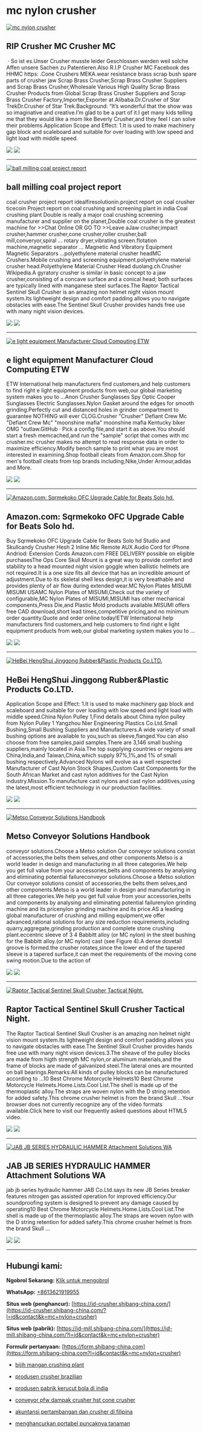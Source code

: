 # mc nylon crusher

<a href="https://swt.shibang-china.com/?l=id&img&k=mc+nylon+crusher" target="_blank">![mc nylon crusher](http://static.shibang-china.com/all-800x300/172.jpg)</a>

## RIP Crusher MC Crusher MC
&nbsp;&#0183;&#32;So ist es.Unser Crusher musste leider Geschlossen werden weil solche Affen unsere Sachen zu Patentieren.Also R.I.P Crusher MC Facebook des HHMC https: .Cone Crushers MEKA.wear resistance brass scrap bush spare parts of crusher jaw Scrap Brass Crusher,Scrap Brass Crusher Suppliers and Scrap Brass Crusher,Wholesale Various High Quality Scrap Brass Crusher Products from Global Scrap Brass Crusher Suppliers and Scrap Brass Crusher Factory,Importer,Exporter at Alibaba.Dr.Crusher of Star TrekDr.Crusher of Star Trek.Background: “It’s wonderful that the show was so imaginative and creative.I’m glad to be a part of it.I get many kids telling me that they would like a mom like Beverly Crusher,and they feel I can solve their problems.Application Scope and Effect: 1.It is used to make machinery gap block and scaleboard and suitable for over loading with low speed and light load with middle speed.


<a href="https://whatsapp.shibangsoft.com/WhatsApp.php" target="_blank" title="WhatsApp">![](http://static.shibang-china.com/icon/whatsapp.png)</a> <a href="https://swt.shibang-china.com/?l=id&icon&k=mc+nylon+crusher" target="_blank">![](http://static.shibang-china.com/icon/chat-id.png)</a>

---

<a href="https://swt.shibang-china.com/?l=id&img&k=mc+nylon+crusher" target="_blank">![ball milling coal project report](http://static.shibang-china.com/all-800x300/807.jpg)</a>

## ball milling coal project report
coal crusher project report  idealfiresolutionin.project report on coal crusher ticecoin Project report on coal crushing and screening plant in india Coal crushing plant Double is really a major coal crushing screening manufacturer and supplier on the planet,Double coal crusher is the greatest machine for &gt;&gt;Chat Online OR GO TO &gt;&gt;Leave aJaw crusher,impact crusher,hammer crusher,cone crusher,roller crusher,ball mill,converyor,spiral … rotary dryer,vibrating screen.flotation machine,magnetic separator … Magnetic And Vibratory Equipment Magnetic Separators …polyethylene material crusher headMC Crushers.Mobile crushing and screening equipment.polyethylene material crusher head.Polyethylene Material Crusher Head duolang.ch.Crusher Wikipedia.A gyratory crusher is similar in basic concept to a jaw crusher,consisting of a concave surface and a conical head; both surfaces are typically lined with manganese steel surfaces.The Raptor Tactical Sentinel Skull Crusher is an amazing non helmet night vision mount system.Its lightweight design and comfort padding allows you to navigate obstacles with ease.The Sentinel Skull Crusher provides hands free use with many night vision devices.


<a href="https://whatsapp.shibangsoft.com/WhatsApp.php" target="_blank" title="WhatsApp">![](http://static.shibang-china.com/icon/whatsapp.png)</a> <a href="https://swt.shibang-china.com/?l=id&icon&k=mc+nylon+crusher" target="_blank">![](http://static.shibang-china.com/icon/chat-id.png)</a>

---

<a href="https://swt.shibang-china.com/?l=id&img&k=mc+nylon+crusher" target="_blank">![e light equipment Manufacturer Cloud Computing ETW](http://static.shibang-china.com/all-800x300/104.jpg)</a>

## e light equipment Manufacturer Cloud Computing ETW
ETW International help manufacturers find customers,and help customers to find right e light equipment products from web,our global marketing system makes you to …Anon Crusher Sunglasses Spy Optic Cooper Sunglasses Electric Sunglasses.Nylon Gasket around the edges for smooth grinding.Perfectly cut and distanced holes in grinder compartment to guarantee NOTHING will ever CLOG.Crusher &quot;Crusher&quot; Defiant Crew Mc &quot;Defiant Crew Mc&quot; &quot;moonshine mafia&quot; moonshine mafia Kentucky biker OMG &quot;outlaw.GitHub&nbsp;&#0183;&#32;Pick a config file,and start it as above.You should start a fresh memcached,and run the &quot;sample&quot; script that comes with mc crusher.mc crusher makes no attempt to read response data in order to maximize efficiency.Modify bench sample to print what you are most interested in examining.Shop football cleats from Amazon.com.Shop for men's football cleats from top brands including,Nike,Under Armour,adidas and More.


<a href="https://whatsapp.shibangsoft.com/WhatsApp.php" target="_blank" title="WhatsApp">![](http://static.shibang-china.com/icon/whatsapp.png)</a> <a href="https://swt.shibang-china.com/?l=id&icon&k=mc+nylon+crusher" target="_blank">![](http://static.shibang-china.com/icon/chat-id.png)</a>

---

<a href="https://swt.shibang-china.com/?l=id&img&k=mc+nylon+crusher" target="_blank">![Amazon.com: Sqrmekoko OFC Upgrade Cable for Beats Solo hd.](http://static.shibang-china.com/all-800x300/1326.jpg)</a>

## Amazon.com: Sqrmekoko OFC Upgrade Cable for Beats Solo hd.
Buy Sqrmekoko OFC Upgrade Cable for Beats Solo hd Studio and Skullcandy Crusher Hesh 2 Inline Mic Remote AUX Audio Cord for iPhone Andriod: Extension Cords Amazon.com FREE DELIVERY possible on eligible purchasesThe Ops Core Skull Mount is a great way to provide comfort and stability to a head mounted night vision goggle when ballistic helmets are not required.It is a one size fits all device that has an incredible amount of adjustment.Due to its skeletal shell less design,it is very breathable and provides plenty of air flow during extended wear.MC Nylon Plates MISUMI MISUMI USAMC Nylon Plates of MISUMI,Check out the variety of configurable,MC Nylon Plates of MISUMI,MISUMI has other mechanical components,Press Die,and Plastic Mold products available.MISUMI offers free CAD download,short lead times,competitive pricing,and no minimum order quantity.Quote and order online today!ETW International help manufacturers find customers,and help customers to find right e light equipment products from web,our global marketing system makes you to …


<a href="https://whatsapp.shibangsoft.com/WhatsApp.php" target="_blank" title="WhatsApp">![](http://static.shibang-china.com/icon/whatsapp.png)</a> <a href="https://swt.shibang-china.com/?l=id&icon&k=mc+nylon+crusher" target="_blank">![](http://static.shibang-china.com/icon/chat-id.png)</a>

---

<a href="https://swt.shibang-china.com/?l=id&img&k=mc+nylon+crusher" target="_blank">![HeBei HengShui Jinggong Rubber&amp;Plastic Products Co.LTD.](http://static.shibang-china.com/all-800x300/760.jpg)</a>

## HeBei HengShui Jinggong Rubber&amp;Plastic Products Co.LTD.
Application Scope and Effect: 1.It is used to make machinery gap block and scaleboard and suitable for over loading with low speed and light load with middle speed.China Nylon Pulley 1,Find details about China nylon pulley from Nylon Pulley 1 Yangzhou Nier Engineering Plastics Co.Ltd.Small Bushing,Small Bushing Suppliers and Manufacturers.A wide variety of small bushing options are available to you,such as sleeve,flanged.You can also choose from free samples,paid samples.There are 3,146 small bushing suppliers,mainly located in Asia.The top supplying countries or regions are China,India,and Taiwan,China,which supply 97%,1%,and 1% of small bushing respectively.Advanced Nylons will evolve as a well respected Manufacturer of Cast Nylon Stock Shapes,Custom Cast Components for the South African Market and cast nylon additives for the Cast Nylon industry.Mission.To manufacture cast nylons and cast nylon additives,using the latest,most efficient technology in our production facilities.


<a href="https://whatsapp.shibangsoft.com/WhatsApp.php" target="_blank" title="WhatsApp">![](http://static.shibang-china.com/icon/whatsapp.png)</a> <a href="https://swt.shibang-china.com/?l=id&icon&k=mc+nylon+crusher" target="_blank">![](http://static.shibang-china.com/icon/chat-id.png)</a>

---

<a href="https://swt.shibang-china.com/?l=id&img&k=mc+nylon+crusher" target="_blank">![Metso Conveyor Solutions Handbook](http://static.shibang-china.com/all-800x300/40.jpg)</a>

## Metso Conveyor Solutions Handbook
conveyor solutions.Choose a Metso solution Our conveyor solutions consist of accessories,the belts them selves,and other components.Metso is a world leader in design and manufacturing in all three categories.We help you get full value from your accessories,belts and components by analysing and eliminating potential failureconveyor solutions.Choose a Metso solution Our conveyor solutions consist of accessories,the belts them selves,and other components.Metso is a world leader in design and manufacturing in all three categories.We help you get full value from your accessories,belts and components by analysing and eliminating potential failurenylon grinding machine and its pricenylon grinding machine and its price.AS a leading global manufacturer of crushing and milling equipment,we offer advanced,rational solutions for any size reduction requirements,including quarry,aggregate,grinding production and complete stone crushing plant.eccentric sleeve of 3 4 Babbitt alloy (or MC nylon) in the steel bushing for the Babbitt alloy.(or MC nylon) cast (see Figure 4).A dense dovetail groove is formed.the crusher rotates,since the lower end of the tapered sleeve is a tapered surface,it can meet the requirements of the moving cone swing motion.Due to the action of


<a href="https://whatsapp.shibangsoft.com/WhatsApp.php" target="_blank" title="WhatsApp">![](http://static.shibang-china.com/icon/whatsapp.png)</a> <a href="https://swt.shibang-china.com/?l=id&icon&k=mc+nylon+crusher" target="_blank">![](http://static.shibang-china.com/icon/chat-id.png)</a>

---

<a href="https://swt.shibang-china.com/?l=id&img&k=mc+nylon+crusher" target="_blank">![Raptor Tactical Sentinel Skull Crusher Tactical Night.](http://static.shibang-china.com/all-800x300/1375.jpg)</a>

## Raptor Tactical Sentinel Skull Crusher Tactical Night.
The Raptor Tactical Sentinel Skull Crusher is an amazing non helmet night vision mount system.Its lightweight design and comfort padding allows you to navigate obstacles with ease.The Sentinel Skull Crusher provides hands free use with many night vision devices.3.The sheave of the pulley blocks are made from higth strength MC nylon,or aluminum materials,and the frame of blocks are made of galvanized steel.The lateral ones are mounted on ball bearings.Remarks:All kinds of pulley blocks can be manufactured according to …10 Best Chrome Motorcycle Helmets10 Best Chrome Motorcycle Helmets.Home.Lists.Cool List.The shell is made up of the thermoplastic alloy.The straps are woven nylon with the D string retention for added safety.This chrome crusher helmet is from the brand Skull …Your browser does not currently recognize any of the video formats available.Click here to visit our frequently asked questions about HTML5 video.


<a href="https://whatsapp.shibangsoft.com/WhatsApp.php" target="_blank" title="WhatsApp">![](http://static.shibang-china.com/icon/whatsapp.png)</a> <a href="https://swt.shibang-china.com/?l=id&icon&k=mc+nylon+crusher" target="_blank">![](http://static.shibang-china.com/icon/chat-id.png)</a>

---

<a href="https://swt.shibang-china.com/?l=id&img&k=mc+nylon+crusher" target="_blank">![JAB JB SERIES HYDRAULIC HAMMER Attachment Solutions WA](http://static.shibang-china.com/all-800x300/887.jpg)</a>

## JAB JB SERIES HYDRAULIC HAMMER Attachment Solutions WA
jab jb series hydraulic hammer JAB Co.Ltd.says its new JB Series breaker features nitrogen gas assisted operation for improved efficiency.Our soundproofing system is designed to prevent any damage caused by operating10 Best Chrome Motorcycle Helmets.Home.Lists.Cool List.The shell is made up of the thermoplastic alloy.The straps are woven nylon with the D string retention for added safety.This chrome crusher helmet is from the brand Skull …

<a href="https://whatsapp.shibangsoft.com/WhatsApp.php" target="_blank" title="WhatsApp">![](http://static.shibang-china.com/icon/whatsapp.png)</a> <a href="https://swt.shibang-china.com/?l=id&icon&k=mc+nylon+crusher" target="_blank">![](http://static.shibang-china.com/icon/chat-id.png)</a>

---
## Hubungi kami:

**Ngobrol Sekarang:** [Klik untuk mengobrol](https://swt.shibang-china.com?l=id&contact&k=mc+nylon+crusher)

**WhatsApp:**  [+8613621919955](https://whatsapp.shibangsoft.com/WhatsApp.php)

**Situs web (penghancur):** [https://id-crusher.shibang-china.com/](https://id-crusher.shibang-china.com/?l=id&contact&k=mc+nylon+crusher)

**Situs web (pabrik):** [https://id-mill.shibang-china.com/](https://id-mill.shibang-china.com/?l=id&contact&k=mc+nylon+crusher)

**Formulir pertanyaan:** [https://form.shibang-china.com](https://form.shibang-china.com?l=id&contact&k=mc+nylon+crusher)

* [bijih mangan crushing plant](../42/bijih%20mangan%20crushing%20plant.md)

* [produsen crusher brazilian](../48/produsen%20crusher%20brazilian.md)

* [produsen pabrik kerucut bola di india](../49/produsen%20pabrik%20kerucut%20bola%20di%20india.md)

* [conveyor pfw dampak crusher hst cone crusher](../49/conveyor%20pfw%20dampak%20crusher%20hst%20cone%20crusher.md)

* [akuntansi pertambangan dan crusher di filipina](../49/akuntansi%20pertambangan%20dan%20crusher%20di%20filipina.md)

* [menghancurkan portabel puncaknya tanaman](../41/menghancurkan%20portabel%20puncaknya%20tanaman.md)